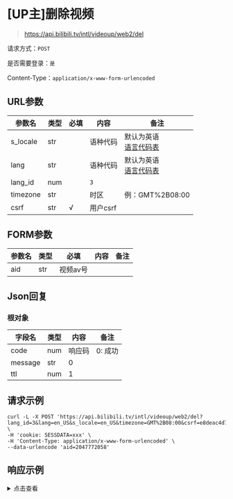 # [UP主]删除视频

> https://api.bilibili.tv/intl/videoup/web2/del

请求方式：`POST`

是否需要登录：`是`

Content-Type：`application/x-www-form-urlencoded`

## URL参数

| 参数名      | 类型  | 必填  | 内容     | 备注                                |
|----------|-----|-----|--------|-----------------------------------|
| s_locale | str |     | 语种代码   | 默认为英语<br/>[语言代码表](../language.md) |
| lang     | str |     | 语种代码   | 默认为英语<br/>[语言代码表](../language.md) |
| lang_id  | num |     | `3`    |                                   |
| timezone | str |     | 时区     | 例：GMT%2B08:00                     |
| csrf     | str | √   | 用户csrf |                                   |

## FORM参数

| 参数名 | 类型  | 必填    | 内容  | 备注  |
|-----|-----|-------|-----|-----|
| aid | str | 视频av号 |     |     |

## Json回复

### 根对象

| 字段名     | 类型  | 内容   | 备注    |
|---------|-----|------|-------|
| code    | num | 响应码  | 0: 成功 |
| message | str | 0    |       |
| ttl     | num | 1    |       |

## 请求示例

```shell
curl -L -X POST 'https://api.bilibili.tv/intl/videoup/web2/del?lang_id=3&lang=en_US&s_locale=en_US&timezone=GMT%2B08:00&csrf=e8deac4d72e96910ab50dff53b9a1a02' \
-H 'cookie: SESSDATA=xxx' \
-H 'Content-Type: application/x-www-form-urlencoded' \
--data-urlencode 'aid=2047772058'
```

## 响应示例

<details>
<summary>点击查看</summary>

```json
{
  "code": 0,
  "message": "0",
  "ttl": 1
}
```

</details>